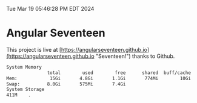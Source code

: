 Tue Mar 19 05:46:28 PM EDT 2024

# Angular Seventeen


This project is live at [https://angularseventeen.github.io](https://angularseventeen.github.io "Seventeen!") thanks to Github.

```bash
System Memory
               total        used        free      shared  buff/cache   available
Mem:            15Gi       4.8Gi       1.1Gi       774Mi        10Gi        10Gi
Swap:          8.0Gi       575Mi       7.4Gi
System Storage
411M	.
```
```bash
